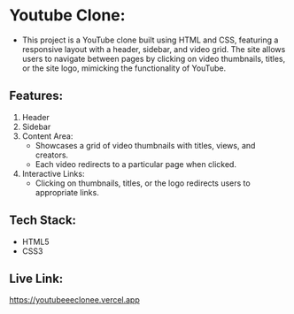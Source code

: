 # Youtube Clone:

- This project is a YouTube clone built using HTML and CSS, featuring a responsive layout with a header, sidebar, and video grid. The site allows users to navigate between pages by clicking on video thumbnails, titles, or the site logo, mimicking the functionality of YouTube.

## Features:
1. Header
2. Sidebar
3. Content Area:
   - Showcases a grid of video thumbnails with titles, views, and creators.
   - Each video redirects to a particular page when clicked.
4. Interactive Links:
    - Clicking on thumbnails, titles, or the logo redirects users to appropriate links.
  
## Tech Stack:
- HTML5
- CSS3

## Live Link: 
https://youtubeeeclonee.vercel.app
